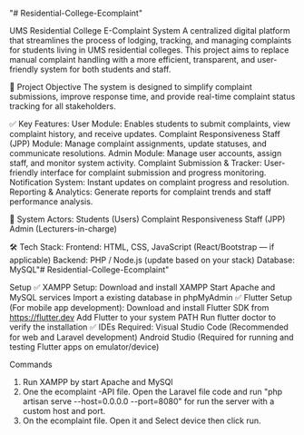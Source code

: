 "# Residential-College-Ecomplaint" 

 UMS Residential College E-Complaint System
A centralized digital platform that streamlines the process of lodging, tracking, and managing complaints for students living in UMS residential colleges. This project aims to replace manual complaint handling with a more efficient, transparent, and user-friendly system for both students and staff.

🎯 Project Objective
The system is designed to simplify complaint submissions, improve response time, and provide real-time complaint status tracking for all stakeholders.

✅ Key Features:
User Module: Enables students to submit complaints, view complaint history, and receive updates.
Complaint Responsiveness Staff (JPP) Module: Manage complaint assignments, update statuses, and communicate resolutions.
Admin Module: Manage user accounts, assign staff, and monitor system activity.
Complaint Submission & Tracker: User-friendly interface for complaint submission and progress monitoring.
Notification System: Instant updates on complaint progress and resolution.
Reporting & Analytics: Generate reports for complaint trends and staff performance analysis.

👥 System Actors:
Students (Users)
Complaint Responsiveness Staff (JPP)
Admin (Lecturers-in-charge)

🛠️ Tech Stack:
Frontend: HTML, CSS, JavaScript (React/Bootstrap — if applicable)
Backend: PHP / Node.js (update based on your stack)
Database: MySQL"# Residential-College-Ecomplaint" 

Setup 
✅ XAMPP Setup:
Download and install XAMPP
Start Apache and MySQL services
Import a existing database in phpMyAdmin
✅ Flutter Setup (For mobile app development):
Download and install Flutter SDK from https://flutter.dev
Add Flutter to your system PATH
Run flutter doctor to verify the installation
✅ IDEs Required:
Visual Studio Code (Recommended for web and Laravel development)
Android Studio (Required for running and testing Flutter apps on emulator/device)

Commands
1. Run XAMPP by start Apache and MySQl
2. One the ecomplaint -API file. Open the Laravel file code and run "php artisan serve --host=0.0.0.0 --port=8080" for run the server with a custom host and port.
3. On the ecomplaint file. Open it and Select device then click run. 
